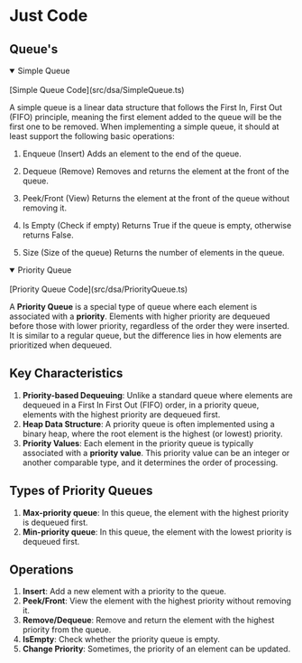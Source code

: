 # Just Code

## Queue's

<details open>
<summary>Simple Queue</summary>
<br>
[Simple Queue Code](src/dsa/SimpleQueue.ts)

A simple queue is a linear data structure that follows the First In,
First Out (FIFO) principle, meaning the first element added to the queue
will be the first one to be removed.
When implementing a simple queue, it should at least support
the following basic operations:

1. Enqueue (Insert)
Adds an element to the end of the queue.

2. Dequeue (Remove)
Removes and returns the element at the front of the queue.

3. Peek/Front (View)
Returns the element at the front of the queue without removing it.

4. Is Empty (Check if empty)
Returns True if the queue is empty, otherwise returns False.

5. Size (Size of the queue)
Returns the number of elements in the queue.
</details>


<details open>
<summary>Priority Queue</summary>
<br>
[Priority Queue Code](src/dsa/PriorityQueue.ts)

A **Priority Queue** is a special type of queue where each element is associated with a 
**priority**. Elements with higher priority are dequeued before those with lower priority, 
regardless of the order they were inserted. It is similar to a regular queue, but the difference 
lies in how elements are prioritized when dequeued.

## Key Characteristics
1. **Priority-based Dequeuing**: Unlike a standard queue where elements are dequeued in a 
   First In First Out (FIFO) order, in a priority queue, elements with the highest priority 
   are dequeued first.
2. **Heap Data Structure**: A priority queue is often implemented using a binary heap, 
   where the root element is the highest (or lowest) priority.
3. **Priority Values**: Each element in the priority queue is typically associated with a 
   **priority value**. This priority value can be an integer or another comparable type, 
   and it determines the order of processing.

## Types of Priority Queues
1. **Max-priority queue**: In this queue, the element with the highest priority is 
   dequeued first.
2. **Min-priority queue**: In this queue, the element with the lowest priority is 
   dequeued first.

## Operations
1. **Insert**: Add a new element with a priority to the queue.
2. **Peek/Front**: View the element with the highest priority without removing it.
3. **Remove/Dequeue**: Remove and return the element with the highest priority 
   from the queue.
4. **IsEmpty**: Check whether the priority queue is empty.
5. **Change Priority**: Sometimes, the priority of an element can be updated.

</details>

